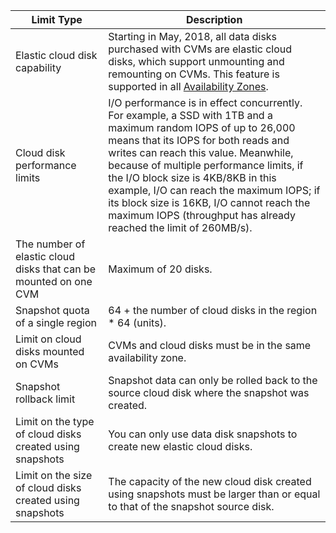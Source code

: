 | Limit Type | Description |
| --- |  --- |
| Elastic cloud disk capability | Starting in May, 2018, all data disks purchased with CVMs are elastic cloud disks, which support unmounting and remounting on CVMs. This feature is supported in all [Availability Zones](https://cloud.tencent.com/document/api/213/15707). |
| Cloud disk performance limits | I/O performance is in effect concurrently. <br/>For example, a SSD with 1TB and a maximum random IOPS of up to 26,000 means that its IOPS for both reads and writes can reach this value. Meanwhile, because of multiple performance limits, if the I/O block size is 4KB/8KB in this example, I/O can reach the maximum IOPS; if its block size is 16KB, I/O cannot reach the maximum IOPS (throughput has already reached the limit of 260MB/s). |
| The number of elastic cloud disks that can be mounted on one CVM | Maximum of 20 disks. |
| Snapshot quota of a single region | 64 + the number of cloud disks in the region * 64 (units). |
| Limit on cloud disks mounted on CVMs | CVMs and cloud disks must be in the same availability zone. |
| Snapshot rollback limit | Snapshot data can only be rolled back to the source cloud disk where the snapshot was created. |
| Limit on the type of cloud disks created using snapshots | You can only use data disk snapshots to create new elastic cloud disks. |
| Limit on the size of cloud disks created using snapshots | The capacity of the new cloud disk created using snapshots must be larger than or equal to that of the snapshot source disk. |


